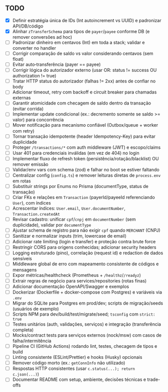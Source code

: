 ## TODO

- [x] Definir estratégia única de IDs (Int autoincrement vs UUID) e padronizar API/DB/código
- [x] Alinhar `zTransferSchema` para tipos de `payer`/`payee` conforme DB (e remover conversões ad hoc)
- [ ] Padronizar dinheiro em centavos (Int) em toda a stack; validar e converter no handler
- [ ] Corrigir comparação de saldo vs valor considerando centavos (sem float)
- [ ] Evitar auto‑transferência (payer == payee)
- [ ] Corrigir lógica do autorizador externo (usar OR: status != success OU authorization != true)
- [ ] Tratar HTTP status do autorizador (falhas != 2xx) antes de confiar no body
- [ ] Adicionar timeout, retry com backoff e circuit breaker para chamadas externas
- [ ] Garantir atomicidade com checagem de saldo dentro da transação (evitar corrida)
- [ ] Implementar update condicional (ex.: decremento somente se saldo >= valor) para concorrência
- [ ] Mover notificação para mecanismo confiável (Outbox/queue + worker com retry)
- [ ] Tornar transação idempotente (header Idempotency-Key) para evitar duplicidade
- [ ] Proteger `/transactions/*` com auth middleware (JWT) e escopo/claims
- [ ] Usar 401 para credenciais inválidas (em vez de 404) no login
- [ ] Implementar fluxo de refresh token (persistência/rotação/blacklist) OU remover emissão
- [ ] Validar/env vars com schema (zod) e falhar no boot se estiver faltando
- [ ] Centralizar config (`config.ts`) e remover leituras diretas de `process.env` em rotas
- [ ] Substituir strings por Enums no Prisma (documentType, status de transação)
- [ ] Criar FKs e relações em `Transaction` (payerId/payeeId referenciando `User`), com índices
- [ ] Acrescentar índices: `User.email`, `User.documentNumber`, `Transaction.createdAt`
- [ ] Revisar cadastro: unificar `cpf`/`cnpj` em `documentNumber` (sem duplicidade), validar por `documentType`
- [ ] Ajustar schema de registro para não exigir `cpf` quando `MERCHANT` (CNPJ)
- [ ] Sanitizar e normalizar inputs (trim, lowercase de email)
- [ ] Adicionar rate limiting (login e transfer) e proteção contra brute force
- [ ] Restringir CORS para origens conhecidas; adicionar security headers
- [ ] Logging estruturado (pino), correlação (request id) e redaction de dados sensíveis
- [ ] Middleware global de erro com mapeamento consistente de códigos e mensagens
- [ ] Expor métricas/healthcheck (Prometheus + `/healthz`/`/readyz`)
- [ ] Extrair regras de negócio para services/repositories (rotas finas)
- [ ] Adicionar documentação OpenAPI/Swagger e exemplos
- [ ] Dockerizar (Dockerfile + docker-compose com Postgres) e variáveis via `.env`
- [ ] Migrar do SQLite para Postgres em prod/dev; scripts de migração/seeds (usuários de exemplo)
- [ ] Scripts NPM para dev/build/test/migrate/seed; `tsconfig` com `strict: true`
- [ ] Testes unitários (auth, validações, serviços) e integração (transferência completa)
- [ ] Mocks/contract tests para serviços externos (nock/msw) com casos de falha/intermitência
- [ ] Pipeline CI (GitHub Actions) rodando lint, testes, checagem de tipos e build
- [ ] Linting consistente (ESLint/Prettier) e hooks (Husky) opcionais
- [ ] Remover código morto (ex.: `getConnInfo` não utilizado)
- [ ] Respostas HTTP consistentes (usar `c.status(...); return c.json(...)`)
- [ ] Documentar README com setup, ambiente, decisões técnicas e trade-offs

